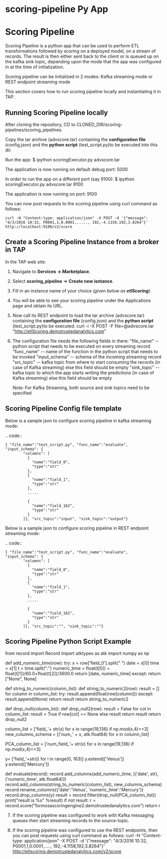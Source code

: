 # scoring-pipeline Py App

Scoring Pipeline
================
Scoring Pipeline is a python app that can be used to perform ETL transformations followed by scoring on a deployed model, on a stream of records. The result is then either sent back to the client or is queued up on the kafka sink topic, depending upon the mode that the app was configured in at the time of initialization.

Scoring pipeline can be initialized in 2 modes: Kafka streaming mode or REST endpoint streaming mode

This section covers how to run scoring pipeline locally and instantiating it in TAP.


Running Scoring Pipeline locally
--------------------------------

After cloning the repository, CD to CLONED_DIR/scoring-pipelines/scoring_pipelines.

Copy the tar archive (advscore.tar) containing the **configuration file** (config.json) and the **python script** (test_script.py)to be executed into this dir. 

Run the app:
 $ ipython scoringExecutor.py advscore.tar

The application is now running on default debug port: 5000 

In order to run the app on a different port (say 9100):
 $ ipython scoringExecutor.py advscore.tar 9100

The application is now running on port: 9100 

You can now post requests to the scoring pipeline using curl command as follows:

    curl -H "Content-type: application/json" -X POST -d '{"message": "4/3/2016 10:32, P0001,1,0.0001,....., 192,-4.1158,192,3.8264"}' http://localhost:9100/v2/score


Create a Scoring Pipeline Instance from a broker in TAP
-------------------------------------------------------

In the TAP web site:

1) Navigate to **Services -> Marketplace**.

2) Select **scoring_pipeline** => **Create new isntance**.

3) Fill in an instance name of your choice *(given below as **etlScoring**)*.

4) You will be able to see your scoring pipeline under the Applications page and obtain its URL.

5) Now call its REST endpoint to load the tar archive (advscore.tar) containing the **configuration file** (config.json) and the **python script** (test_script.py)to be executed.
    curl -i -X POST -F file=@advscore.tar  "http://etlScoring.demotrustedanalytics.com"

6) The configuration file needs the following fields in there:
    "file_name" -- python script that needs to be executed on every streaming record
    "func_name" -- name of the function in the python script that needs to be invoked
    "input_schema" -- schema of the incoming streaming record
    "src_topic" -- kafka topic from where to start consuming the records (in case of Kafka streaming) else this field should be empty
    "sink_topic" -- kafka topic to which the app starts writing the predictions (in case of Kafka streaming) else this field should be empty

    Note: For Kafka Streaming, both source and sink topics need to be specified

Scoring Pipeline Config file template
-------------------------------------

Below is a sample json to configure scoring pipeline in kafka streaming mode:

.. code::

    { "file_name":"test_script.py", "func_name":"evaluate", "input_schema": {
            "columns": [
              {
                "name":"field_0",
                "type":"str"
              },
              {
                "name":"field_1",
                "type":"str"
              },
              .....

              {
                "name":"field_162",
                "type":"str"
              }
            ]}, "src_topic":"input", "sink_topic":"output"}

Below is a sample json to configure scoring pipeline in REST endpoint streaming mode:

.. code::

    { "file_name":"test_script.py", "func_name":"evaluate", "input_schema": {
            "columns": [
              {
                "name":"field_0",
                "type":"str"
              },
              {
                "name":"field_1",
                "type":"str"
              },
              .....

              {
                "name":"field_162",
                "type":"str"
              }
            ]}, "src_topic":"", "sink_topic":""}



Scoring Pipeline Python Script Example
--------------------------------------


from record import Record
import atktypes as atk
import numpy as np


def add_numeric_time(row):
    try:
        x = row['field_0'].split(" ")
        date = x[0]
        time = x[1]
        t = time.split(":")
        numeric_time = float(t[0]) + float(t[1])/60.0+float(t[2])/3600.0
        return [date, numeric_time]
    except:
        return ["None", None]

def string_to_numeric(column_list):
    def string_to_numeric2(row):
        result = []
        for column in column_list:
            try:
                result.append(float(row[column]))
            except:
                result.append(None)
        return result
    return string_to_numeric2

def drop_null(column_list):
    def drop_null2(row):
        result = False
        for col in column_list:
            result = True if row[col] == None else result
        return result
    return drop_null2

column_list = ['field_'+ str(x) for x in range(19,136) if np.mod(x,4)==3]
new_columns_schema = [('num_' + x, atk.float64) for x in column_list]

PCA_column_list = ['num_field_'+ str(x) for x in range(19,136) if np.mod(x,4)==3]

y= ['field_'+str(i) for i in range(0, 163)]
y.extend(['Venus'])
y.extend(['Mercury'])

def evaluate(record):
    record.add_columns(add_numeric_time, [('date', str), ('numeric_time', atk.float64)])
    record.add_columns(string_to_numeric(column_list), new_columns_schema)
    record.rename_columns({'date':'Venus', 'numeric_time':'Mercury'})
    record.drop_columns(y)
    result = record.filter(drop_null(PCA_column_list))
    print("result is %s" %result)
    if not result:
    	r = record.score("formosascoringengine2.demotrustedanalytics.com")
    	return r


7) If the scoring pipeline was configured to work with Kafka messaging queues then start streaming records to the source-topic.

8) If the scoring pipeline was configured to use the REST endpoints, then you can post requests using curl command as follows:
    curl -H "Content-type: application/json" -X POST -d '{"message": "4/3/2016 10:32, P0001,1,0.0001,....., 192,-4.1158,192,3.8264"}' http://etlscoring.demotrustedanalytics.com/v2/score


